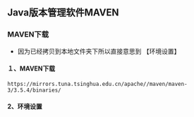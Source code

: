 ## Java版本管理软件MAVEN  





### MAVEN下载
  - 因为已经拷贝到本地文件夹下所以直接意思到 【环境设置】 

#### １、MAVEN下载  
	https://mirrors.tuna.tsinghua.edu.cn/apache//maven/maven-3/3.5.4/binaries/
#### 2、环境设置  

